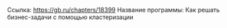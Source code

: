 Ссылка: https://gb.ru/chapters/18399
Название программы: Как решать бизнес-задачи с помощью кластеризации